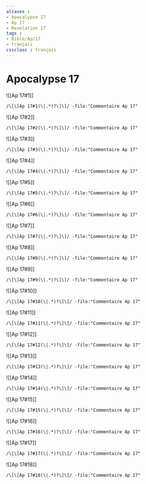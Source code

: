 ```yaml
---
aliases : 
- Apocalypse 17
- Ap 17
- Revelation 17
tags : 
- Bible/Ap/17
- français
cssclass : français
---
```


# Apocalypse 17

![[Ap 17#1]]

```query
/\[\[Ap 17#1(\|.*)?\]\]/ -file:"Commentaire Ap 17"
```

![[Ap 17#2]]

```query
/\[\[Ap 17#2(\|.*)?\]\]/ -file:"Commentaire Ap 17"
```

![[Ap 17#3]]

```query
/\[\[Ap 17#3(\|.*)?\]\]/ -file:"Commentaire Ap 17"
```

![[Ap 17#4]]

```query
/\[\[Ap 17#4(\|.*)?\]\]/ -file:"Commentaire Ap 17"
```

![[Ap 17#5]]

```query
/\[\[Ap 17#5(\|.*)?\]\]/ -file:"Commentaire Ap 17"
```

![[Ap 17#6]]

```query
/\[\[Ap 17#6(\|.*)?\]\]/ -file:"Commentaire Ap 17"
```

![[Ap 17#7]]

```query
/\[\[Ap 17#7(\|.*)?\]\]/ -file:"Commentaire Ap 17"
```

![[Ap 17#8]]

```query
/\[\[Ap 17#8(\|.*)?\]\]/ -file:"Commentaire Ap 17"
```

![[Ap 17#9]]

```query
/\[\[Ap 17#9(\|.*)?\]\]/ -file:"Commentaire Ap 17"
```

![[Ap 17#10]]

```query
/\[\[Ap 17#10(\|.*)?\]\]/ -file:"Commentaire Ap 17"
```

![[Ap 17#11]]

```query
/\[\[Ap 17#11(\|.*)?\]\]/ -file:"Commentaire Ap 17"
```

![[Ap 17#12]]

```query
/\[\[Ap 17#12(\|.*)?\]\]/ -file:"Commentaire Ap 17"
```

![[Ap 17#13]]

```query
/\[\[Ap 17#13(\|.*)?\]\]/ -file:"Commentaire Ap 17"
```

![[Ap 17#14]]

```query
/\[\[Ap 17#14(\|.*)?\]\]/ -file:"Commentaire Ap 17"
```

![[Ap 17#15]]

```query
/\[\[Ap 17#15(\|.*)?\]\]/ -file:"Commentaire Ap 17"
```

![[Ap 17#16]]

```query
/\[\[Ap 17#16(\|.*)?\]\]/ -file:"Commentaire Ap 17"
```

![[Ap 17#17]]

```query
/\[\[Ap 17#17(\|.*)?\]\]/ -file:"Commentaire Ap 17"
```

![[Ap 17#18]]

```query
/\[\[Ap 17#18(\|.*)?\]\]/ -file:"Commentaire Ap 17"
```

